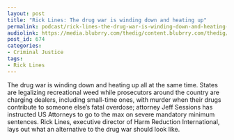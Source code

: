 ```yaml
---
layout: post
title: "Rick Lines: The drug war is winding down and heating up"
permalink: podcast/rick-lines-the-drug-war-is-winding-down-and-heating-up/
audiolink: https://media.blubrry.com/thedig/content.blubrry.com/thedig/The_Dig_-_EP_27_-_RickLines.mp3
post_id: 674
categories: 
- Criminal Justice
tags: 
- Rick Lines
---
```


The drug war is winding down and heating up all at the same time. States are legalizing recreational weed while prosecutors around the country are charging dealers, including small-time ones, with murder when their drugs contribute to someone else’s fatal overdose; attorney Jeff Sessions has instructed US Attorneys to go to the max on severe mandatory minimum sentences. Rick Lines, executive director of Harm Reduction International, lays out what an alternative to the drug war should look like.